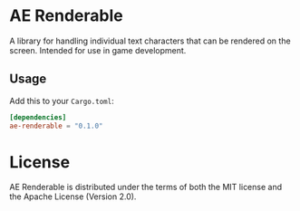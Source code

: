 # AE Renderable

A library for handling individual text characters that can be rendered on the screen.  Intended for use in game development.

## Usage

Add this to your `Cargo.toml`:

```toml
[dependencies]
ae-renderable = "0.1.0"
```
# License

AE Renderable is distributed under the terms of both the MIT license and the
Apache License (Version 2.0).